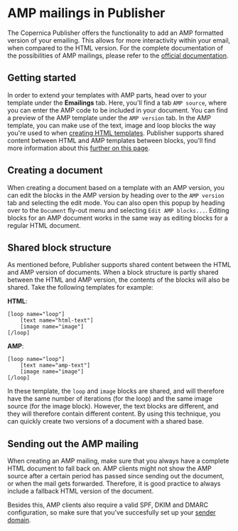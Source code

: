 # AMP mailings in Publisher
The Copernica Publisher offers the functionality to add an AMP formatted version
of your emailing. This allows for more interactivity within your email, when
compared to the HTML version. For the complete documentation of the possibilities
of AMP mailings, please refer to the [official documentation](https://amp.dev/about/email/).

## Getting started
In order to extend your templates with AMP parts, head over to your template under
the **Emailings** tab. Here, you'll find a tab `AMP source`, where you can enter
the AMP code to be included in your document. You can find a preview of the AMP
template under the `AMP version` tab. In the AMP template, you can make use of the
text, image and loop blocks the way you're used to when 
[creating HTML templates](./templates-publisher#content-blocks). Publisher supports
shared content between HTML and AMP templates between blocks, you'll find more
information about this [further on this page](./amp-mailing#shared-block-structure).

## Creating a document
When creating a document based on a template with an AMP version, you can edit 
the blocks in the AMP version by heading over to the `AMP version` tab and selecting 
the edit mode. You can also open this popup by heading over to the `Document` fly-out
menu and selecting `Edit AMP blocks...`. Editing blocks for an AMP document works
in the same way as editing blocks for a regular HTML document.

## Shared block structure
As mentioned before, Publisher supports shared content between the HTML and AMP version
of documents. When a block structure is partly shared between the HTML and AMP version, 
the contents of the blocks will also be shared. Take the following templates for example:

**HTML**:
```
[loop name="loop"]
    [text name="html-text"]
    [image name="image"]
[/loop]
```

**AMP**:
```
[loop name="loop"]
    [text name="amp-text"]
    [image name="image"]
[/loop]
```

In these template, the `loop` and `image` blocks are shared, and will therefore
have the same number of iterations (for the loop) and the same image source (for
the image block). However, the text blocks are different, and they will therefore
contain different content. By using this technique, you can quickly create two versions
of a document with a shared base.

## Sending out the AMP mailing
When creating an AMP mailing, make sure that you always have a complete HTML document
to fall back on. AMP clients might not show the AMP source after a certain period has
passed since sending out the document, or when the mail gets forwarded. Therefore, it
is good practice to always include a fallback HTML version of the document. 

Besides this, AMP clients also require a valid SPF, DKIM and DMARC configuration,
so make sure that you've succesfully set up your [sender domain](./quick-sender-domain-guide).